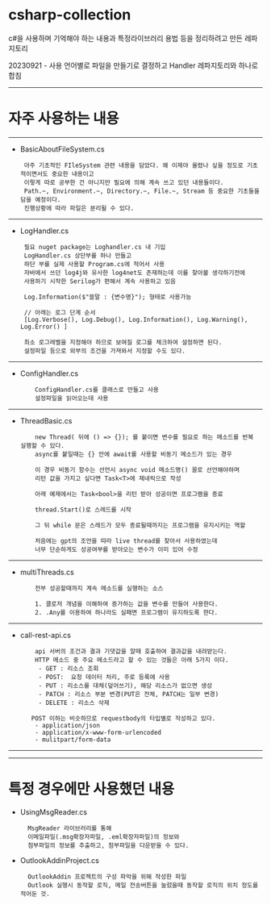 # csharp-collection
c#을 사용하며 기억해야 하는 내용과 특정라이브러리 용법 등을 정리하려고 만든 레파지토리

20230921 - 사용 언어별로 파일을 만들기로 결정하고 Handler 레파지토리와 하나로 합침


-------------------------------------------------


# 자주 사용하는 내용

-------------------------------------------------

 - BasicAboutFileSystem.cs

        아주 기초적인 FIleSystem 관련 내용을 담았다. 왜 이제야 올렸나 싶을 정도로 기초적이면서도 중요한 내용이고
        이렇게 따로 공부한 건 아니지만 필요에 의해 계속 쓰고 있던 내용들이다.
        Path.~, Environment.~, Directory.~, File.~, Stream 등 중요한 기초들을 담을 예정이다.
        진행상황에 따라 파일은 분리될 수 있다.

-------------------------------------------------

 - LogHandler.cs
   
        필요 nuget package는 Loghandler.cs 내 기입
        LogHandler.cs 상단부를 하나 만들고
        하단 부를 실제 사용할 Program.cs에 적어서 사용
        자바에서 쓰던 log4j와 유사한 log4net도 존재하는데 이를 찾아볼 생각하기전에
        사용하기 시작한 Serilog가 편해서 계속 사용하고 있음
        
        Log.Information($"쓸말 : {변수명}"); 형태로 사용가능
   
        // 아래는 로그 단계 순서
        [Log.Verbose(), Log.Debug(), Log.Information(), Log.Warning(), Log.Error() ]

        최소 로그레벨을 지정해야 하므로 보여질 로그를 체크하여 설정하면 된다.
        설정파일 등으로 외부의 조건을 가져와서 지정할 수도 있다.


------------------------------------

- ConfigHandler.cs

          ConfigHandler.cs를 클래스로 만들고 사용
          설정파일을 읽어오는데 사용

------------------------------------------------------------------

  
- ThreadBasic.cs

          new Thread( 뒤에 () => {}); 를 붙이면 변수를 필요로 하는 메소드를 반복 실행할 수 있다.
          async를 붙일때는 {} 안에 await를 사용할 비동기 메소드가 있는 경우
          
          이 경우 비동기 함수는 선언시 async void 메소드명() 꼴로 선언해야하며
          리턴 값을 가지고 싶다면 Task<T>에 제네릭으로 작성
        
          아래 예제에서는 Task<bool>을 리턴 받아 성공이면 프로그램을 종료
        
          thread.Start()로 스레드를 시작
        
          그 뒤 while 문은 스레드가 모두 종료될때까지는 프로그램을 유지시키는 역할
        
          처음에는 gpt의 조언을 따라 live thread를 찾아서 사용하였는데
          너무 단순하게도 성공여부를 받아오는 변수가 이미 있어 수정
  
------------------------------------------------------------------


- multiThreads.cs
  
          전부 성공할때까지 계속 메소드를 실행하는 소스
        
          1. 클로저 개념을 이해하여 증가하는 값을 변수를 만들어 사용한다.
          2. .Any를 이용하여 하나라도 실패면 프로그램이 유지하도록 한다.
------------------------------------------------------------------

- call-rest-api.cs

          api 서버의 조건과 결과 기댓값을 알때 호출하여 결과값을 내려받는다.
          HTTP 메소드 중 주요 메소드라고 할 수 있는 것들은 아래 5가지 이다.
           - GET : 리소스 조회
           - POST:  요청 데이터 처리, 주로 등록에 사용
           - PUT : 리소스를 대체(덮어쓰기), 해당 리소스가 없으면 생성
           - PATCH : 리소스 부분 변경(PUT은 전체, PATCH는 일부 변경)
           - DELETE : 리소스 삭제
        
         POST 이하는 비슷하므로 requestbody의 타입별로 작성하고 있다.
          - application/json
          - application/x-www-form-urlencoded
          - mulitpart/form-data
  
 
------------------------------------------------------------------




------------------------------------------------------------------

# 특정 경우에만 사용했던 내용

- UsingMsgReader.cs

        MsgReader 라이브러리를 통해
        이메일파일(.msg확장자파일, .eml확장자파일)의 정보와
        첨부파일의 정보를 추출하고, 첨부파일을 다운받을 수 있다.

- OutlookAddinProject.cs

        OutlookAddin 프로젝트의 구성 파악을 위해 작성한 파일
        Outlook 실행시 동작할 로직, 메일 전송버튼을 눌렀을때 동작할 로직의 위치 정도를 적어둔 것.


